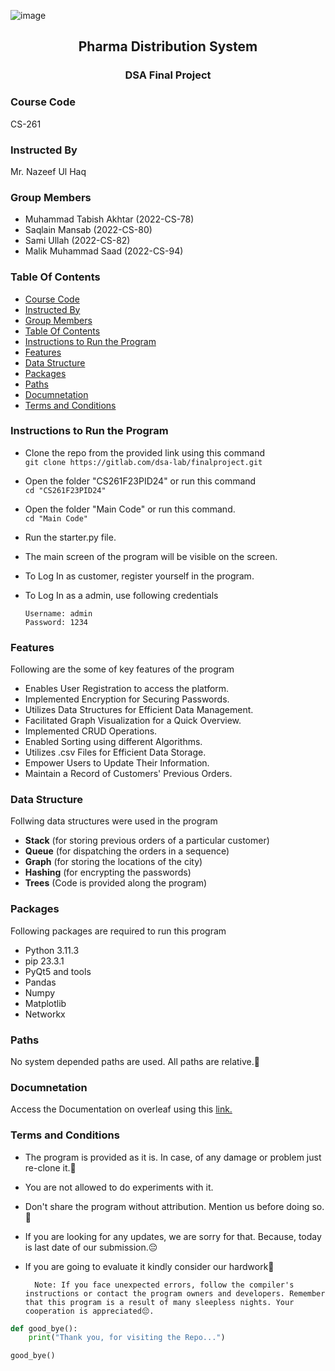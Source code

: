 ![image](image.jpg)
<div align="center">
  <h2> Pharma Distribution System </h2>
  <h3> DSA Final Project </h3>
</div>

### Course Code
CS-261

### Instructed By
Mr. Nazeef Ul Haq

### Group Members
- Muhammad Tabish Akhtar (2022-CS-78)
- Saqlain Mansab         (2022-CS-80)
- Sami Ullah             (2022-CS-82)
- Malik Muhammad Saad    (2022-CS-94)


### Table Of Contents
- [Course Code](#course-code)
- [Instructed By](#instructed-by)
- [Group Members](#group-members)
- [Table Of Contents](#table-of-contents)
- [Instructions to Run the Program](#instructions-to-run-the-program)
- [Features](#features)
- [Data Structure](#data-structure)
- [Packages](#packages)
- [Paths](#paths)
- [Documnetation](#documnetation)
- [Terms and Conditions](#terms-and-conditions)

### Instructions to Run the Program
- Clone the repo from the provided link using this command\
  `git clone https://gitlab.com/dsa-lab/finalproject.git `
- Open the folder "CS261F23PID24" or run this command \
  ` cd "CS261F23PID24" `
- Open the folder "Main Code" or run this command.\
  ` cd "Main Code" `
- Run the starter.py file.
- The main screen of the program will be visible on the screen.
- To Log In as customer, register yourself in the program.
- To Log In as a admin, use following credentials
  
      Username: admin
      Password: 1234

### Features
Following are the some of key features of the program
- Enables User Registration to access the platform.
- Implemented Encryption for Securing Passwords.
- Utilizes Data Structures for Efficient Data Management.
- Facilitated Graph Visualization for a Quick Overview.
- Implemented CRUD Operations.
- Enabled Sorting using different Algorithms.
- Utilizes .csv Files for Efficient Data Storage.
- Empower Users to Update Their Information.
- Maintain a Record of Customers' Previous Orders.

### Data Structure
Follwing data structures were used in the program
- **Stack** (for storing previous orders of a particular customer) 
- **Queue** (for dispatching the orders in a sequence)
- **Graph** (for storing the locations of the city)
- **Hashing** (for encrypting the passwords)
- **Trees** (Code is provided along the program)

### Packages
Following packages are required to run this program
- Python 3.11.3
- pip 23.3.1
- PyQt5 and tools
- Pandas
- Numpy
- Matplotlib
- Networkx

### Paths
No system depended paths are used. All paths are relative.💫

### Documnetation
Access the Documentation on overleaf using this [link.](
https://www.overleaf.com/1153881746mgqrnvrhcyxq#79dfab)

### Terms and Conditions 
- The program is provided as it is. In case, of any damage or problem just re-clone it.🙂
- You are not allowed to do experiments with it.
- Don't share the program without attribution. Mention us before doing so.🙌
- If you are looking for any updates, we are sorry for that. Because, today is last date of our submission.😔
- If you are going to evaluate it kindly consider our hardwork🤝

        Note: If you face unexpected errors, follow the compiler's instructions or contact the program owners and developers. Remember that this program is a result of many sleepless nights. Your cooperation is appreciated😔.


```python
def good_bye():
    print("Thank you, for visiting the Repo...")

good_bye()
```
